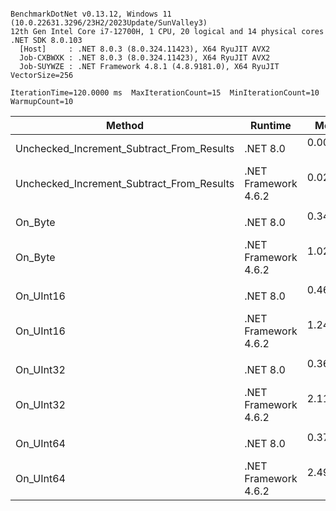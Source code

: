 ```

BenchmarkDotNet v0.13.12, Windows 11 (10.0.22631.3296/23H2/2023Update/SunValley3)
12th Gen Intel Core i7-12700H, 1 CPU, 20 logical and 14 physical cores
.NET SDK 8.0.103
  [Host]     : .NET 8.0.3 (8.0.324.11423), X64 RyuJIT AVX2
  Job-CXBWXK : .NET 8.0.3 (8.0.324.11423), X64 RyuJIT AVX2
  Job-SUYWZE : .NET Framework 4.8.1 (4.8.9181.0), X64 RyuJIT VectorSize=256

IterationTime=120.0000 ms  MaxIterationCount=15  MinIterationCount=10
WarmupCount=10

```

| Method                                    | Runtime              |      Mean |     Error |    StdDev |    Median | Ratio | RatioSD |
|-------------------------------------------|----------------------|----------:|----------:|----------:|----------:|------:|--------:|
| Unchecked_Increment_Subtract_From_Results | .NET 8.0             | 0.0097 ns | 0.0194 ns | 0.0181 ns | 0.0000 ns |     ? |       ? |
| Unchecked_Increment_Subtract_From_Results | .NET Framework 4.6.2 | 0.0243 ns | 0.0196 ns | 0.0184 ns | 0.0255 ns |     ? |       ? |
|                                           |                      |           |           |           |           |       |         |
| On_Byte                                   | .NET 8.0             | 0.3455 ns | 0.0264 ns | 0.0157 ns | 0.3481 ns |  1.00 |    0.00 |
| On_Byte                                   | .NET Framework 4.6.2 | 1.0217 ns | 0.0417 ns | 0.0301 ns | 1.0247 ns |  2.97 |    0.08 |
|                                           |                      |           |           |           |           |       |         |
| On_UInt16                                 | .NET 8.0             | 0.4613 ns | 0.0179 ns | 0.0118 ns | 0.4605 ns |  1.00 |    0.00 |
| On_UInt16                                 | .NET Framework 4.6.2 | 1.2428 ns | 0.0837 ns | 0.0742 ns | 1.2438 ns |  2.67 |    0.12 |
|                                           |                      |           |           |           |           |       |         |
| On_UInt32                                 | .NET 8.0             | 0.3641 ns | 0.0582 ns | 0.0544 ns | 0.3588 ns |  1.00 |    0.00 |
| On_UInt32                                 | .NET Framework 4.6.2 | 2.1166 ns | 0.1137 ns | 0.1008 ns | 2.1245 ns |  5.93 |    0.86 |
|                                           |                      |           |           |           |           |       |         |
| On_UInt64                                 | .NET 8.0             | 0.3796 ns | 0.0507 ns | 0.0474 ns | 0.3783 ns |  1.00 |    0.00 |
| On_UInt64                                 | .NET Framework 4.6.2 | 2.4985 ns | 0.0668 ns | 0.0442 ns | 2.4969 ns |  6.56 |    0.68 |
